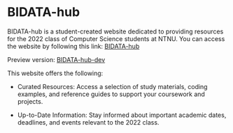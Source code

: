 # BIDATA-hub

BIDATA-hub is a student-created website dedicated to providing resources for the 2022 class of Computer Science students at NTNU. You can access the website by following this link: [BIDATA-hub](https://folk.ntnu.no/mattikj/)

Preview version: [BIDATA-hub-dev](https://rawcdn.githack.com/mattkje/BIDATA-hub/20a5fdaf7954dd4a58148da80d48d95b71b161c2/index.html)


This website offers the following:

- Curated Resources: Access a selection of study materials, coding examples, and reference guides to support your coursework and projects.

- Up-to-Date Information: Stay informed about important academic dates, deadlines, and events relevant to the 2022 class.
